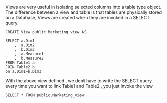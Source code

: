Views are very useful in isolating selected columns into a table type object. The difference between a view and table is that tables are physically stored on a Database, Views are created when they are invoked in a SELECT query. 

```
CREATE View public.Marketing_view AS 

SELECT a.Dim1
    ,  a.Dim2
    ,  b.Dim3
    ,  a.Measure1
    ,  b.Measure2
FROM Table1 a 
JOIN Table2 b 
on a.Dim1=b.Dim3 
```

With the above view defined , we dont have to write the SELECT query every time you want to link Table1 and Table2 , you just invoke the view 

```
SELECT * FROM public.Marketing_view
```